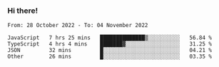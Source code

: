 ### Hi there!

<!--START_SECTION:waka-->

```text
From: 28 October 2022 - To: 04 November 2022

JavaScript   7 hrs 25 mins   ██████████████▒░░░░░░░░░░   56.84 %
TypeScript   4 hrs 4 mins    ███████▓░░░░░░░░░░░░░░░░░   31.25 %
JSON         32 mins         █░░░░░░░░░░░░░░░░░░░░░░░░   04.21 %
Other        26 mins         █░░░░░░░░░░░░░░░░░░░░░░░░   03.35 %
```

<!--END_SECTION:waka-->
